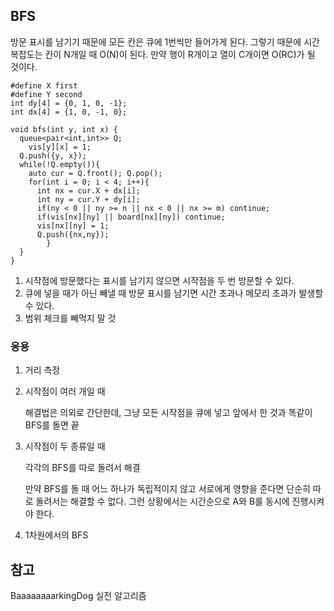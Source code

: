 ## BFS

방문 표시를 남기기 때문에 모든 칸은 큐에 1번씩만 들어가게 된다. 그렇기 때문에 시간복잡도는 칸이 N개일 때 O(N)이 된다. 만약 행이 R개이고 열이 C개이면 O(RC)가 될 것이다.

```
#define X first
#define Y second
int dy[4] = {0, 1, 0, -1};
int dx[4] = {1, 0, -1, 0};

void bfs(int y, int x) {
  queue<pair<int,int>> Q;
	vis[y][x] = 1;
  Q.push({y, x});
  while(!Q.empty()){
    auto cur = Q.front(); Q.pop();
    for(int i = 0; i < 4; i++){
      int nx = cur.X + dx[i];
      int ny = cur.Y + dy[i];
      if(ny < 0 || ny >= n || nx < 0 || nx >= m) continue;
      if(vis[nx][ny] || board[nx][ny]) continue;
      vis[nx][ny] = 1; 
      Q.push({nx,ny});
		}
  }
}
```

1. 시작점에 방문했다는 표시를 남기지 않으면 시작점을 두 번 방문할 수 있다.
2. 큐에 넣을 때가 아닌 빼낼 때 방문 표시를 남기면 시간 초과나 메모리 초과가 발생할 수 있다.
3. 범위 체크를 빼먹지 말 것 

### 응용

1. 거리 측정
2. 시작점이 여러 개일 때
    
    해결법은 의외로 간단한데, 그냥 모든 시작점을 큐에 넣고 앞에서 한 것과 똑같이 BFS를 돌면 끝
    
3. 시작점이 두 종류일 때
    
    각각의 BFS를 따로 돌려서 해결 
    
    만약 BFS를 돌 때 어느 하나가 독립적이지 않고 서로에게 영향을 준다면 단순히 따로 돌려서는 해결할 수 없다. 그런 상황에서는 시간순으로 A와 B를 동시에 진행시켜야 한다.
    
4. 1차원에서의 BFS
    
    

## 참고

BaaaaaaaarkingDog 실전 알고리즘
